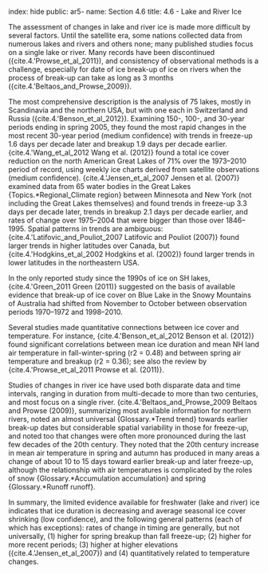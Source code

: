 index: hide
public: ar5-
name: Section 4.6
title: 4.6 - Lake and River Ice

The assessment of changes in lake and river ice is made more difficult by several factors. Until the satellite era, some nations collected data from numerous lakes and rivers and others none; many published studies focus on a single lake or river. Many records have been discontinued ({cite.4.'Prowse_et_al_2011}), and consistency of observational methods is a challenge, especially for date of ice break-up of ice on rivers when the process of break-up can take as long as 3 months ({cite.4.'Beltaos_and_Prowse_2009}).

The most comprehensive description is the analysis of 75 lakes, mostly in Scandinavia and the northern USA, but with one each in Switzerland and Russia ({cite.4.'Benson_et_al_2012}). Examining 150-, 100-, and 30-year periods ending in spring 2005, they found the most rapid changes in the most recent 30-year period (medium confidence) with trends in freeze-up 1.6 days per decade later and breakup 1.9 days per decade earlier. {cite.4.'Wang_et_al_2012 Wang et al. (2012)} found a total ice cover reduction on the north American Great Lakes of 71% over the 1973–2010 period of record, using weekly ice charts derived from satellite observations (medium confidence). {cite.4.'Jensen_et_al_2007 Jensen et al. (2007)} examined data from 65 water bodies in the Great Lakes {Topics.*Regional_Climate region} between Minnesota and New York (not including the Great Lakes themselves) and found trends in freeze-up 3.3 days per decade later, trends in breakup 2.1 days per decade earlier, and rates of change over 1975–2004 that were bigger than those over 1846–1995. Spatial patterns in trends are ambiguous: {cite.4.'Latifovic_and_Pouliot_2007 Latifovic and Pouliot (2007)} found larger trends in higher latitudes over Canada, but {cite.4.'Hodgkins_et_al_2002 Hodgkins et al. (2002)} found larger trends in lower latitudes in the northeastern USA.

In the only reported study since the 1990s of ice on SH lakes, {cite.4.'Green_2011 Green (2011)} suggested on the basis of available evidence that break-up of ice cover on Blue Lake in the Snowy Mountains of Australia had shifted from November to October between observation periods 1970–1972 and 1998–2010.

Several studies made quantitative connections between ice cover and temperature. For instance, {cite.4.'Benson_et_al_2012 Benson et al. (2012)} found significant correlations between mean ice duration and mean NH land air temperature in fall-winter-spring (r2 = 0.48) and between spring air temperature and breakup (r2 = 0.36); see also the review by {cite.4.'Prowse_et_al_2011 Prowse et al. (2011)}.

Studies of changes in river ice have used both disparate data and time intervals, ranging in duration from multi-decade to more than two centuries, and most focus on a single river. {cite.4.'Beltaos_and_Prowse_2009 Beltaos and Prowse (2009)}, summarizing most available information for northern rivers, noted an almost universal {Glossary.*Trend trend} towards earlier break-up dates but considerable spatial variability in those for freeze-up, and noted too that changes were often more pronounced during the last few decades of the 20th century. They noted that the 20th century increase in mean air temperature in spring and autumn has produced in many areas a change of about 10 to 15 days toward earlier break-up and later freeze-up, although the relationship with air temperatures is complicated by the roles of snow {Glossary.*Accumulation accumulation} and spring {Glossary.*Runoff runoff}.

In summary, the limited evidence available for freshwater (lake and river) ice indicates that ice duration is decreasing and average seasonal ice cover shrinking (low confidence), and the following general patterns (each of which has exceptions): rates of change in timing are generally, but not universally, (1) higher for spring breakup than fall freeze-up; (2) higher for more recent periods; (3) higher at higher elevations ({cite.4.'Jensen_et_al_2007}) and (4) quantitatively related to temperature changes.
